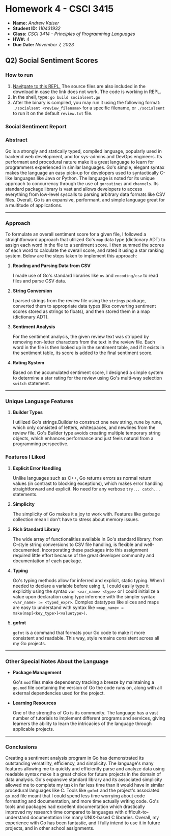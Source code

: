 # Homework 4 - CSCI 3415

- **Name:** *Andrew Kaiser*
- **Student ID:** *110431932*
- **Class:** *CSCI 3414 - Principles of Programming Languages*
- **HW#:** *4*
- **Due Date:** *November 7, 2023*

## Q2) Social Sentiment Scores

### How to run

1. [Navitgate to this REPL.](https://replit.com/join/teqpaondka-andrewkaiser5) The source files are also included in the download in case the link does not work. The code is working in REPL.
2. In the shell, type: `go build socialsent.go`
3. After the binary is compiled, you may run it using the following format: `./socialsent <review_filename>` for a specific filename, or `./socialsent` to run it on the default `review.txt` file.

### **Social Sentiment Report**

### Abstract

Go is a strongly and statically typed, compiled language, popularly used in backend web development, and for sys-admins and DevOps engineers. Its performant and procedural nature make it a great language to learn for programmers experienced in similar languages. Go's simple, elegant syntax makes the language an easy pick-up for developers used to syntactically C-like languages like Java or Python. The language is noted for its unique approach to concurrency through the use of `goroutines` and `channels`. Its standard package library is vast and allows developers to access everything from low-level syscalls to parsing arbitrary data formats like CSV files. Overall, Go is an expansive, performant, and simple language great for a multitude of applications.

---

### Approach

To formulate an overall sentiment score for a given file, I followed a straightforward approach that utilized Go's `map` data type (dictionary ADT) to assign each word in the file to a sentiment score. I then summed the scores of each word to calculate the overall score, and rated it using a star ranking system. Below are the steps taken to implement this approach:

1. **Reading and Parsing Data from CSV**

    I made use of Go's standard libraries like `os` and `encoding/csv` to read files and parse CSV data.
  
2. **String Conversion**

    I parsed strings from the review file using the `strings` package, converted them to appropriate data types (like converting sentiment scores stored as strings to floats), and then stored them in a map (dictionary ADT).

3. **Sentiment Analysis**

    For the sentiment analysis, the given review text was stripped by removing non-letter characters from the text in the review file. Each word in the file is then looked up in the sentiment table, and if it exists in the sentiment table, its score is added to the final sentiment score.

4. **Rating System**

    Based on the accumulated sentiment score, I designed a simple system to determine a star rating for the review using Go's multi-way selection `switch` statement.

---

### Unique Language Features

1. **Builder Types**

    I utilized Go's strings.Builder to construct one new string, rune by rune, which only consisted of letters, whitespaces, and newlines from the review file. Go's Builder type avoids creating multiple temporary string objects, which enhances performance and just feels natural from a programming perspective.

### Features I Liked

1. **Explicit Error Handling**

    Unlike languages such as C++, Go returns errors as normal return values (in contrast to blocking exceptions), which makes error handling straightforward and explicit. No need for any verbose `try... catch...` statements.

2. **Simplicity**

    The simplicity of Go makes it a joy to work with. Features like garbage collection mean I don't have to stress about memory issues.

3. **Rich Standard Library**

    The wide array of functionalities available in Go's standard library, from C-style string conversions to CSV file handling, is flexible and well-documented. Incorporating these packages into this assignment required little effort because of the great developer community and documentation of each package.

4. **Typing**

    Go's typing methods allow for inferred and explicit, static typing. When I needed to declare a variable before using it, I could easily type it explicitly using the syntax `var <var_name> <type>` or I could initialize a value upon declaration using type inference with the simpler syntax `<var_name> := <typed_expr>`. Complex datatypes like slices and maps are easy to understand with syntax like `<map_name> = make(map[<key_type>]<valuetype>)`.

5. **gofmt**

    `gofmt` is a command that formats your Go code to make it more consistent and readable. This way, style remains consistent across all my Go projects.

---

### Other Special Notes About the Language

- **Package Management**

    Go's `mod` files make dependency tracking a breeze by maintaining a `go.mod` file containing the version of Go the code runs on, along with all external dependencies used for the project.

- **Learning Resources**

    One of the strengths of Go is its community. The language has a vast number of tutorials to implement different programs and services, giving learners the ability to learn the intricacies of the language through applicable projects.

---

### Conclusions

Creating a sentiment analysis program in Go has demonstrated its outstanding versatility, efficiency, and simplicity. The language's many features allowing me to quickly and efficiently parse and analyze data using readable syntax make it a great choice for future projects in the domain of data analysis. Go's expansive standard library and its associated simplicity allowed me to complete my task in far less time than it would have in similar procedural languages like C. Tools like `gofmt` and the project's associated `go.mod` file meant that I could spend less time worrying about code formatting and documentation, and more time actually writing code. Go's tools and packages had excellent documentation which drastically improved my research time compared to languages with difficult-to-understand documentation like many UNIX-based C libraries. Overall, my experience with Go has been fantastic, and I fully intend to use it in future projects, and in other school assignments.
